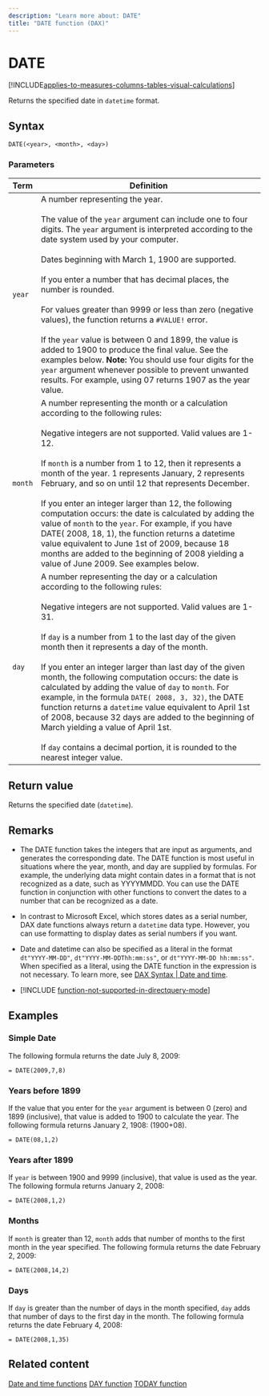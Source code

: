 ```yaml
---
description: "Learn more about: DATE"
title: "DATE function (DAX)"
---
```

# DATE

[!INCLUDE[applies-to-measures-columns-tables-visual-calculations](includes/applies-to-measures-columns-tables-visual-calculations.md)]

Returns the specified date in `datetime` format.

## Syntax

```dax
DATE(<year>, <month>, <day>)
```

### Parameters

|Term|Definition|
|--------|--------------|
|`year`|A number representing the year.<br /><br />The value of the `year` argument can include one to four digits. The `year` argument is interpreted according to the date system used by your computer.<br /><br />Dates beginning with March 1, 1900 are supported.<br /><br />If you enter a number that has decimal places, the number is rounded.<br /><br />For values greater than 9999 or less than zero (negative values), the function returns a `#VALUE!` error.<br /><br />If the `year` value is between 0 and 1899, the value is added to 1900 to produce the final value. See the examples below. **Note:** You should use four digits for the `year` argument whenever possible to prevent unwanted results. For example, using 07 returns 1907 as the year value.|
|`month`|A number representing the month or a calculation according to the following rules:<br /><br />Negative integers are not supported. Valid values are 1-12. <br /><br />If `month` is a number from 1 to 12, then it represents a month of the year. 1 represents January, 2 represents February, and so on until 12 that represents December.<br /><br />If you enter an integer larger than 12, the following computation occurs: the date is calculated by adding the value of `month` to the `year`. For example, if you have DATE( 2008, 18, 1), the function returns a datetime value equivalent to June 1st of 2009, because 18 months are added to the beginning of 2008 yielding a value of June 2009. See examples below.|
|`day`|A number representing the day or a calculation according to the following rules:<br /><br />Negative integers are not supported. Valid values are 1-31. <br /><br />If `day` is a number from 1 to the last day of the given month then it represents a day of the month.<br /><br />If you enter an integer larger than last day of the given month, the following computation occurs: the date is calculated by adding the value of `day` to `month`. For example, in the formula `DATE( 2008, 3, 32)`, the DATE function returns a `datetime` value equivalent to April 1st of 2008, because 32 days are added to the beginning of March yielding a value of April 1st.<br /><br />If `day` contains a decimal portion, it is rounded to the nearest integer value.|

## Return value

Returns the specified date (`datetime`).

## Remarks

- The DATE function takes the integers that are input as arguments, and generates the corresponding date. The DATE function is most useful in situations where the year, month, and day are supplied by formulas. For example, the underlying data might contain dates in a format that is not recognized as a date, such as YYYYMMDD. You can use the DATE function in conjunction with other functions to convert the dates to a number that can be recognized as a date.

- In contrast to Microsoft Excel, which stores dates as a serial number, DAX date functions always return a `datetime` data type. However, you can use formatting to display dates as serial numbers if you want.

- Date and datetime can also be specified as a literal in the format `dt"YYYY-MM-DD"`, `dt"YYYY-MM-DDThh:mm:ss"`, or `dt"YYYY-MM-DD hh:mm:ss"`. When specified as a literal, using the DATE function in the expression is not necessary. To learn more, see [DAX Syntax | Date and time](dax-syntax-reference.md#date-and-time).

- [!INCLUDE [function-not-supported-in-directquery-mode](includes/function-not-supported-in-directquery-mode.md)]

## Examples

### Simple Date

The following formula returns the date July 8, 2009:

```dax
= DATE(2009,7,8)
```

### Years before 1899

If the value that you enter for the `year` argument is between 0 (zero) and 1899 (inclusive), that value is added to 1900 to calculate the year. The following formula returns January 2, 1908: (1900+08).

```dax
= DATE(08,1,2)
```

### Years after 1899

If `year` is between 1900 and 9999 (inclusive), that value is used as the year. The following formula returns January 2, 2008:

```dax
= DATE(2008,1,2)
```

### Months

If `month` is greater than 12, `month` adds that number of months to the first month in the year specified. The following formula returns the date February 2, 2009:

```dax
= DATE(2008,14,2)
```

### Days

If `day` is greater than the number of days in the month specified, `day` adds that number of days to the first day in the month. The following formula returns the date February 4, 2008:

```dax
= DATE(2008,1,35)
```


## Related content

[Date and time functions](date-and-time-functions-dax.md)
[DAY function](day-function-dax.md)
[TODAY function](today-function-dax.md)
